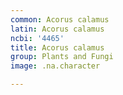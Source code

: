 ```yaml
---
common: Acorus calamus
latin: Acorus calamus
ncbi: '4465'
title: Acorus calamus
group: Plants and Fungi
image: .na.character

---
```

